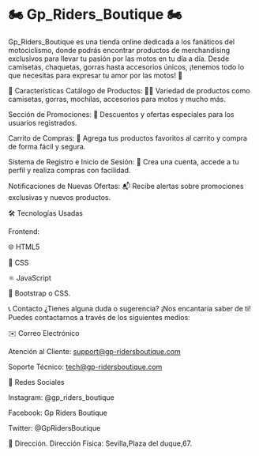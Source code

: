 # 🏍️ Gp_Riders_Boutique 🏍️
Gp_Riders_Boutique es una tienda online dedicada a los fanáticos del motociclismo, donde podrás encontrar productos de merchandising exclusivos para llevar tu pasión por las motos en tu día a día. Desde camisetas, chaquetas, gorras hasta accesorios únicos, ¡tenemos todo lo que necesitas para expresar tu amor por las motos! 🏁

🚀 Características
Catálogo de Productos: 🎽👕 Variedad de productos como camisetas, gorras, mochilas, accesorios para motos y mucho más.

Sección de Promociones: 🎉 Descuentos y ofertas especiales para los usuarios registrados.

Carrito de Compras: 🛒 Agrega tus productos favoritos al carrito y compra de forma fácil y segura.

Sistema de Registro e Inicio de Sesión: 🔑 Crea una cuenta, accede a tu perfil y realiza compras con facilidad.


Notificaciones de Nuevas Ofertas: 📬 Recibe alertas sobre promociones exclusivas y nuevos productos.


🛠️ Tecnologías Usadas

Frontend:

🌐 HTML5

🎨 CSS 

⚛️ JavaScript 

📱 Bootstrap o CSS.



📞 Contacto
¿Tienes alguna duda o sugerencia? ¡Nos encantaría saber de ti! Puedes contactarnos a través de los siguientes medios:

✉️ Correo Electrónico

Atención al Cliente: support@gp-ridersboutique.com

Soporte Técnico: tech@gp-ridersboutique.com

📱 Redes Sociales

Instagram: @gp_riders_boutique

Facebook: Gp Riders Boutique

Twitter: @GpRidersBoutique


📍 Dirección.
Dirección Física: Sevilla,Plaza del duque,67.
